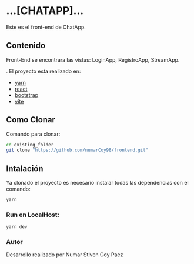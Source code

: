 # ...[CHATAPP]...

Este es el front-end de ChatApp.

## Contenido

Front-End se encontrara las vistas:
    LoginApp,
    RegistroApp,
    StreamApp.
    
.
El proyecto esta realizado en:

- [yarn](https://nodejs.org/es/)
- [react](https://react.dev/)
- [bootstrap](https://getbootstrap.com/)
- [vite](https://vitejs.dev/)

## Como Clonar

Comando para clonar:

```bash
cd existing_folder
git clone "https://github.com/numarCoy98/frontend.git"

```

## Intalación

Ya clonado el proyecto es necesario instalar todas las dependencias con el comando:

```bash
yarn
```

### Run en LocalHost:

```bash
yarn dev
```

### Autor

Desarrollo realizado por Numar Stiven Coy Paez 

